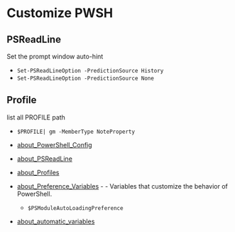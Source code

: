 # Customize PWSH

## PSReadLine
Set the prompt window auto-hint
* `Set-PSReadLineOption -PredictionSource History`
* `Set-PSReadLineOption -PredictionSource None`

## Profile

list all PROFILE path
* `$PROFILE| gm -MemberType NoteProperty`


* [about_PowerShell_Config](https://docs.microsoft.com/en-us/powershell/module/microsoft.powershell.core/about/about_powershell_config?view=powershell-7.2)
* [about_PSReadLine](https://docs.microsoft.com/en-us/powershell/module/psreadline/about/about_psreadline#completion-functions)
* [about_Profiles](https://docs.microsoft.com/en-us/powershell/module/microsoft.powershell.core/about/about_profiles?view=powershell-7.2)
* [about_Preference_Variables](https://docs.microsoft.com/en-us/powershell/module/microsoft.powershell.core/about/about_preference_variables?view=powershell-7.2) -  - Variables that customize the behavior of PowerShell.
    * `$PSModuleAutoLoadingPreference`
* [about_automatic_variables](https://learn.microsoft.com/en-us/powershell/module/microsoft.powershell.core/about/about_automatic_variables?view=powershell-7.4)


